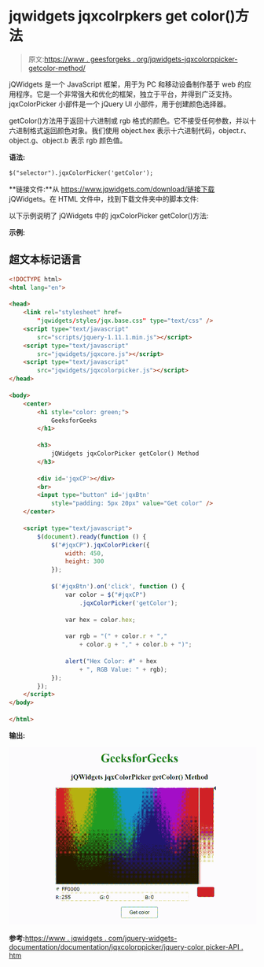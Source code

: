 # jqwidgets jqxcolrpkers get color()方法

> 原文:[https://www . geesforgeks . org/jqwidgets-jqxcolorppicker-getcolor-method/](https://www.geeksforgeeks.org/jqwidgets-jqxcolorpicker-getcolor-method/)

jQWidgets 是一个 JavaScript 框架，用于为 PC 和移动设备制作基于 web 的应用程序。它是一个非常强大和优化的框架，独立于平台，并得到广泛支持。jqxColorPicker 小部件是一个 jQuery UI 小部件，用于创建颜色选择器。

getColor()方法用于返回十六进制或 rgb 格式的颜色。它不接受任何参数，并以十六进制格式返回颜色对象。我们使用 object.hex 表示十六进制代码，object.r、object.g、object.b 表示 rgb 颜色值。

**语法:**

```html
$("selector").jqxColorPicker('getColor');
```

**链接文件:**从 https://www.jqwidgets.com/download/链接下载 jQWidgets。在 HTML 文件中，找到下载文件夹中的脚本文件:

> <link rel="”stylesheet”" href="”jqwidgets/styles/jqx.base.css”" type="”text/css”">

以下示例说明了 jQWidgets 中的 jqxColorPicker getColor()方法:

**示例:**

## 超文本标记语言

```html
<!DOCTYPE html>
<html lang="en">

<head>
    <link rel="stylesheet" href=
        "jqwidgets/styles/jqx.base.css" type="text/css" />
    <script type="text/javascript" 
        src="scripts/jquery-1.11.1.min.js"></script>
    <script type="text/javascript" 
        src="jqwidgets/jqxcore.js"></script>
    <script type="text/javascript" 
        src="jqwidgets/jqxcolorpicker.js"></script>
</head>

<body>
    <center>
        <h1 style="color: green;">
            GeeksforGeeks
        </h1>

        <h3>
            jQWidgets jqxColorPicker getColor() Method
        </h3>

        <div id='jqxCP'></div>
        <br>
        <input type="button" id='jqxBtn' 
            style="padding: 5px 20px" value="Get color" />
    </center>

    <script type="text/javascript">
        $(document).ready(function () {
            $("#jqxCP").jqxColorPicker({ 
                width: 450, 
                height: 300
            });

            $('#jqxBtn').on('click', function () {
                var color = $("#jqxCP")
                    .jqxColorPicker('getColor');

                var hex = color.hex;

                var rgb = "(" + color.r + "," 
                    + color.g + "," + color.b + ")"; 

                alert("Hex Color: #" + hex 
                    + ", RGB Value: " + rgb);
            });
        });
    </script>
</body>

</html>
```

**输出:**

![](img/40bda6969eae912cfa4e87ceee4e811c.png)

**参考:**[https://www . jqwidgets . com/jquery-widgets-documentation/documentation/jqxcolorppicker/jquery-color picker-API . htm](https://www.jqwidgets.com/jquery-widgets-documentation/documentation/jqxcolorpicker/jquery-colorpicker-api.htm)